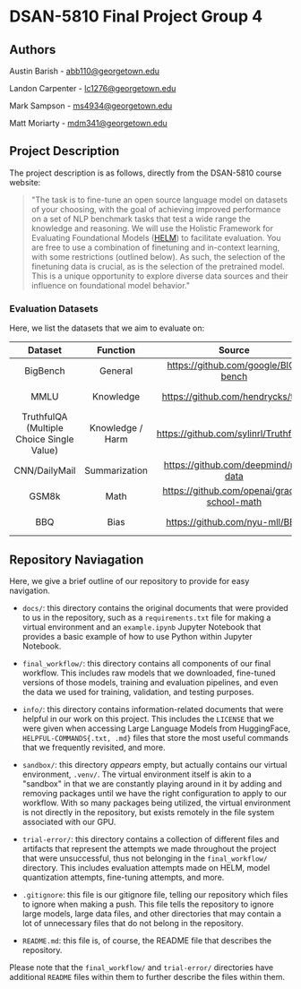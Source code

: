 # DSAN-5810 Final Project Group 4

## Authors

Austin Barish - abb110@georgetown.edu

Landon Carpenter - lc1276@georgetown.edu

Mark Sampson - ms4934@georgetown.edu

Matt Moriarty - mdm341@georgetown.edu

## Project Description

The project description is as follows, directly from the DSAN-5810 course website:

> "The task is to fine-tune an open source language model on datasets of your choosing, with the goal of achieving improved performance on a set of NLP benchmark tasks that test a wide range the knowledge and reasoning. We will use the Holistic Framework for Evaluating Foundational Models (<a href="https://crfm.stanford.edu/helm/classic/latest/#/leaderboard">HELM</a>) to facilitate evaluation. You are free to use a combination of finetuning and in-context learning, with some restrictions (outlined below). As such, the selection of the finetuning data is crucial, as is the selection of the pretrained model. This is a unique opportunity to explore diverse data sources and their influence on foundational model behavior."

### Evaluation Datasets

Here, we list the datasets that we aim to evaluate on:

|Dataset  |Function  |Source  |HELM Scenario
|:---:|:---:|:---:|:---:
BigBench | General | https://github.com/google/BIG-bench | https://github.com/stanford-crfm/helm/blob/main/src/helm/benchmark/scenarios/big_bench_scenario.py
MMLU | Knowledge | https://github.com/hendrycks/test | https://github.com/stanford-crfm/helm/blob/main/src/helm/benchmark/scenarios/mmlu_scenario.py
TruthfulQA (Multiple Choice Single Value) | Knowledge / Harm | https://github.com/sylinrl/TruthfulQA | https://github.com/stanford-crfm/helm/blob/main/src/helm/benchmark/scenarios/truthful_qa_scenario.py
CNN/DailyMail | Summarization | https://github.com/deepmind/rc-data | https://github.com/stanford-crfm/helm/blob/main/src/helm/benchmark/scenarios/summarization_scenario.py
GSM8k | Math | https://github.com/openai/grade-school-math | https://github.com/stanford-crfm/helm/blob/main/src/helm/benchmark/scenarios/gsm_scenario.py
BBQ | Bias | https://github.com/nyu-mll/BBQ | https://github.com/stanford-crfm/helm/blob/main/src/helm/benchmark/scenarios/bbq_scenario.py


## Repository Naviagation

Here, we give a brief outline of our repository to provide for easy navigation.

* `docs/`: this directory contains the original documents that were provided to us in the repository, such as a `requirements.txt` file for making a virtual environment and an `example.ipynb` Jupyter Notebook that provides a basic example of how to use Python within Jupyter Notebook.

* `final_workflow/`: this directory contains all components of our final workflow. This includes raw models that we downloaded, fine-tuned versions of those models, training and evaluation pipelines, and even the data we used for training, validation, and testing purposes.

* `info/`: this directory contains information-related documents that were helpful in our work on this project. This includes the `LICENSE` that we were given when accessing Large Language Models from HuggingFace, `HELPFUL-COMMANDS{.txt, .md}` files that store the most useful commands that we frequently revisited, and more.

* `sandbox/`: this directory _appears_ empty, but actually contains our virtual environment, `.venv/`. The virtual environment itself is akin to a "sandbox" in that we are constantly playing around in it by adding and removing packages until we have the right configuration to apply to our workflow. With so many packages being utilized, the virtual environment is not directly in the repository, but exists remotely in the file system associated with our GPU.

* `trial-error/`: this directory contains a collection of different files and artifacts that represent the attempts we made throughout the project that were unsuccessful, thus not belonging in the `final_workflow/` directory. This includes evaluation attempts made on HELM, model quantization attempts, fine-tuning attempts, and more.

* `.gitignore`: this file is our gitignore file, telling our repository which files to ignore when making a push. This file tells the repository to ignore large models, large data files, and other directories that may contain a lot of unnecessary files that do not belong in the repository.

* `README.md`: this file is, of course, the README file that describes the repository.

Please note that the `final_workflow/` and `trial-error/` directories have additional `README` files within them to further describe the files within them.

